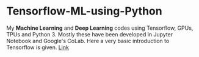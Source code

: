 # Tensorflow-ML-using-Python
My **Machine Learning** and **Deep Learning** codes using Tensorflow, GPUs, TPUs and Python 3. Mostly these have been developed in Jupyter Notebook and Google's CoLab.
Here a very basic introduction to Tensorflow is given. [Link](https://github.com/AtharKharal/Tensorflow-ML-using-Python/blob/master/Tensorflow_Fundamentals.ipynb)
